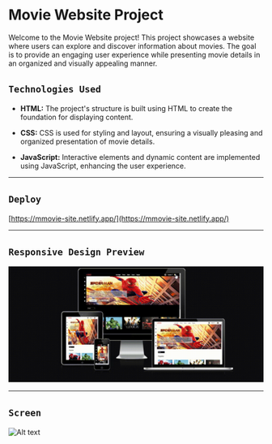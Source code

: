 # Movie Website Project

Welcome to the Movie Website project! This project showcases a website where users can explore and discover information about movies. The goal is to provide an engaging user experience while presenting movie details in an organized and visually appealing manner.

## `Technologies Used`

- **HTML:** The project's structure is built using HTML to create the foundation for displaying content.

- **CSS:** CSS is used for styling and layout, ensuring a visually pleasing and organized presentation of movie details.

- **JavaScript:** Interactive elements and dynamic content are implemented using JavaScript, enhancing the user experience.

---

## `Deploy`

[https://mmovie-site.netlify.app/](https://mmovie-site.netlify.app/)

---

## `Responsive Design Preview`

![Alt text](Video_230828133143.gif)

---

## `Screen`

![Alt text](img.png)
